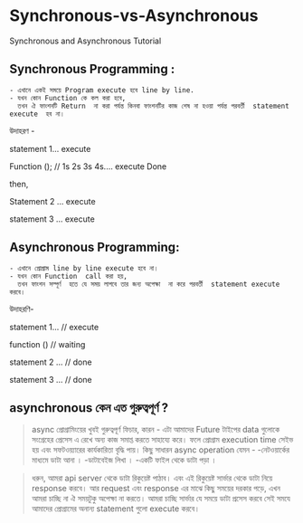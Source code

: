 # Synchronous-vs-Asynchronous
Synchronous and Asynchronous Tutorial
## Synchronous Programming :
```
- এখানে একই সময়ে Program execute হবে line by line.
- যখন কোন Function কে কল করা হবে,
  তখন ঐ ফাংশনটি Return  না করা পর্যন্ত কিনবা ফাংশনটির কাজ শেষ না হওয়া পর্যন্ত পরবর্তী  statement execute  হব না। 
```
উদাহরণ -

statement 1... execute

Function (); // 1s 2s 3s 4s.... execute Done

then,

Statement 2 ... execute

statement 3 ... execute

## Asynchronous Programming:
```
- এখানে প্রোগ্রাম line by line execute হবে না।
- যখন কোন Function  call করা হয়, 
  তখন ফাংশন সম্পূর্ণ  হতে যে সময় লাগবে তার জন্য অপেক্ষা  না করে পরবর্তী  statement execute  করবে।
```

উদাহরণি-

statement 1...  // execute

function  () // waiting

statement 2 ...  // done

statement 3 ... // done

## asynchronous কেন এত গুরুত্বপূর্ণ ?
> async প্রোগ্রামিংয়ের খুবই গুরুত্বপূর্ণ ফিচার,  কারন - এটা আমাদের Future টাইপের data গুলোকে সংগ্রেহের প্রেসেস  এ  রেখে  অন্য কাজ  সমাপ্ত  করতে সাহায্যে  করে।  ফলে প্রোগ্রাম execution  time সেইভ হয় এবং   সফটওয়্যারের কার্যকারিতা বৃদ্ধি পায়। কিছু সাধারন async operation যেমন -
-নেটওয়ার্কের মাধ্যমে  ডাটা আনা ।
-ডাটাবেইজ লিখা ।
-একটি ফাইল থেকে ডাটা পড়া ।

> ধরুন, আমরা api server থেকে ডাটা রিকুয়েষ্ট  পাঠাব। এবং এই রিকুয়েষ্ট সার্ভার থেকে ডাটা নিয়ে response  করবে।  আর request এবং  response  এর মাঝে কিছু সময়ের দরকার পড়ে,  এখন আমরা চাচ্ছি না ঐ  সময়টুকু অপেক্ষা  না করতে।  আমরা চাচ্ছি সার্ভার যে সময়ে  ডাটা  প্রসেস করবে সেই সমযে আমাদের প্রোগ্রামের অনান্য  statement  গুলো execute করবে।
